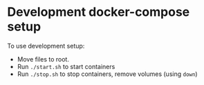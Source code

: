# Development docker-compose setup

To use development setup:
- Move files to root.
- Run `./start.sh` to start containers
- Run `./stop.sh` to stop containers, remove volumes (using `down`) 
